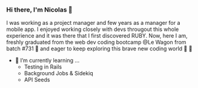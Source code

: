 ### Hi there, I'm Nicolas 👋

I was working as a project manager and few years as a manager for a mobile app. I enjoyed working closely with devs througout this whole experience and it was there that I first discovered RUBY.
Now, here I am, freshly graduated from the web dev coding bootcamp @Le Wagon from batch #731 💪
and eager to keep exploring this brave new coding world 🔭 🤩

- 🌱 I’m currently learning ...
  - Testing in Rails
  - Background Jobs & Sidekiq
  - API Seeds

<!--
**ndgdl/ndgdl** is a ✨ _special_ ✨ repository because its `README.md` (this file) appears on your GitHub profile.

Here are some ideas to get you started:

- 🔭 I’m currently working on ...
- 👯 I’m looking to collaborate on ...
- 🤔 I’m looking for help with ...
- 💬 Ask me about ...
- 📫 How to reach me: ...
- 😄 Pronouns: ...
- ⚡ Fun fact: ...
-->
